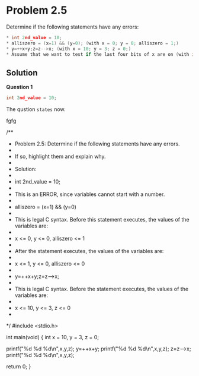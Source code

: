 Problem 2.5
=========== 

Determine if the following statements have any errors: 

```c
* int 2nd_value = 10;
* alliszero = (x=1) && (y=0); (with x = 0; y = 0; alliszero = 1;)
* y=++x+y;z=z-->x; (with x = 10; y = 3; z = 0;)
* Assume that we want to test if the last four bits of x are on (with int MASK=0xF; ison = x & MASK==MASK;)
```

Solution
-------- 

**Question 1**

```c
int 2nd_value = 10;
```

The qustion `states` now.

fgfg

/**
 * Problem 2.5: Determine if the following statements have any errors.
 *
 * If so, highlight them and explain why.
 *
 * Solution: 
 * 
 *  int 2nd_value = 10;
 * 
 * This is an ERROR, since variables cannot start with a number.
 *
 *  alliszero = (x=1) && (y=0)
 * 
 * This is legal C syntax. Before this statement executes, the values of the variables are:
 *  
 *  x <= 0, y <= 0, alliszero <= 1
 *
 * After the statement executes, the values of the variables are:
 *
 *  x <= 1, y <= 0, alliszero <= 0
 * 
 *  y=++x+y;z=z-->x;
 * 
 * This is legal C syntax. Before the statement executes, the values of the variables are:
 *
 *  x <= 10, y <= 3, z <= 0
 *
 */
#include <stdio.h>

int main(void) {
  int x = 10, y = 3, z = 0;

  printf("%d %d %d\n",x,y,z);
  y=++x+y;
  printf("%d %d %d\n",x,y,z);
  z=z-->x;
  printf("%d %d %d\n",x,y,z);

  return 0;
}
